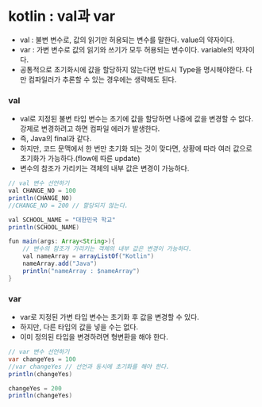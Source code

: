 # kotlin : val과 var
- val : 불변 변수로, 값의 읽기만 허용되는 변수를 말한다. value의 약자이다.
- var : 가변 변수로 값의 읽기와 쓰기가 모두 허용되는 변수이다. variable의 약자이다.
- 공통적으로 초기화시에 값을 할당하지 않는다면 반드시 Type을 명시해야한다. 다만 컴파일러가 추론할 수 있는 경우에는 생략해도 된다.

### val
- val로 지정된 불변 타입 변수는 초기에 값을 할당하면 나중에 값을 변경할 수 없다. 강제로 변경하려고 하면 컴파일 에러가 발생한다.
- 즉, Java의 final과 같다.
- 하지만, 코드 문맥에서 한 번만 초기화 되는 것이 맞다면, 상황에 따라 여러 값으로 초기화가 가능하다.(flow에 따른 update)
- 변수의 참조가 가리키는 객체의 내부 값은 변경이 가능하다.
```java
// val 변수 선언하기
val CHANGE_NO = 100
println(CHANGE_NO)
//CHANGE_NO = 200 // 할당되지 않는다.

val SCHOOL_NAME = "대한민국 학교"
println(SCHOOL_NAME)
```
```java
fun main(args: Array<String>){
    // 변수의 참조가 가리키는 객체의 내부 값은 변경이 가능하다.
    val nameArray = arrayListOf("Kotlin")
    nameArray.add("Java")
    println("nameArray : $nameArray")
}
```

### var
- var로 지정된 가변 타입 변수는 초기화 후 값을 변경할 수 있다.
- 하지만, 다른 타입의 값을 넣을 수는 없다.
- 이미 정의된 타입을 변경하려면 형변환을 해야 한다.
```java
// var 변수 선언하기
var changeYes = 100
//var changeYes // 선언과 동시에 초기화를 해야 한다.
println(changeYes)

changeYes = 200
println(changeYes)
```
